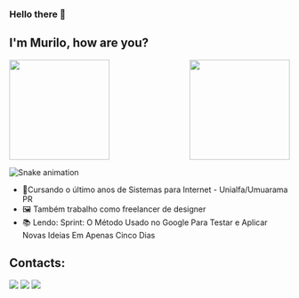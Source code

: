 ### Hello there 👋 
## I'm Murilo, how are you?

<div>
  
  <img  height="180em" src="https://github-readme-stats.vercel.app/api?username=MuriloVetrin&show_icons=true&theme=dark&include_all_commits=true&count_private=true"/>
  <img align="right" height="180em" src="https://github-readme-stats.vercel.app/api/top-langs/?username=MuriloVetrin&layout=compact&langs_count=16&theme=dark"/>
</div>

![Snake animation](https://github.com/MuriloVetrin/MuriloVetrin/blob/output/github-contribution-grid-snake.svg)

- 📝Cursando o último anos de Sistemas para Internet - Unialfa/Umuarama PR
- 🖼 Também trabalho como freelancer de designer
- 📚 Lendo: Sprint: O Método Usado no Google Para Testar e Aplicar Novas Ideias Em Apenas Cinco Dias

## Contacts:

<div>
  
  <a href="https://instagram.com/murilovetrin" target="_blank"><img src="https://img.shields.io/badge/-Instagram-%23E4405F?style=for-the-badge&logo=instagram&logoColor=white" target="_blank"></a>
 <a href="https://discord.gg/Murilo Vetrin#7820" target="_blank"><img src="https://img.shields.io/badge/Discord-7289DA?style=for-the-badge&logo=discord&logoColor=white" target="_blank"></a> 
  <a href = "mailto:contatomurilovtrindade@gmail.com"><img src="https://img.shields.io/badge/Gmail-D14836?style=for-the-badge&logo=gmail&logoColor=white" target="_blank"></a>
  
</div>
